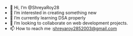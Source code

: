 - 👋 Hi, I’m @ShreyaRoy28
- 👀 I’m interested in creating something new
- 🌱 I’m currently learning DSA properly
- 💞️ I’m looking to collaborate on web development projects.
- 📫 How to reach me :shreyaroy2852003@gmail.com 

<!---
ShreyaRoy28/ShreyaRoy28 is a ✨ special ✨ repository because its `README.md` (this file) appears on your GitHub profile.
You can click the Preview link to take a look at your changes.
--->
